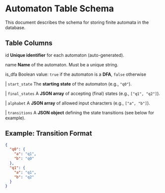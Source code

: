# Automaton Table Schema

This document describes the schema for storing finite automata in the database.

## Table Columns

id           **Unique identifier** for each automaton (auto-generated).

name          **Name** of the automaton. Must be a unique string.

is_dfa        Boolean value: `true` if the automaton is a **DFA**, `false` otherwise

| `start_state`   The **starting state** of the automaton (e.g., `"q0"`).

| `final_states`  A **JSON array** of accepting (final) states (e.g., `["q1", "q2"]`).  

| `alphabet`      A **JSON array** of allowed input characters (e.g., `["a", "b"]`).

| `transitions`   A **JSON object** defining the state transitions (see below for example).

## Example: Transition Format

```json
{
  "q0": {
    "a": "q1",
    "b": "q0"
  },
  "q1": {
    "a": "q1",
    "b": "q2"
  }
}
